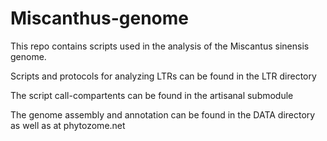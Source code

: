 # Miscanthus-genome

This repo contains scripts used in the analysis of the Miscantus sinensis genome.

Scripts and protocols for analyzing LTRs can be found in the LTR directory

The script call-compartents can be found in the artisanal submodule

The genome assembly and annotation can be found in the DATA directory as well as at phytozome.net
